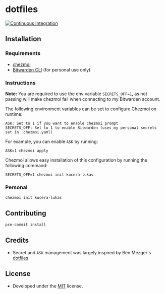 # dotfiles

[![Continuous Integration](https://github.com/kucera-lukas/dotfiles/actions/workflows/ci.yml/badge.svg)](https://github.com/kucera-lukas/dotfiles/actions/workflows/ci.yml)

## Installation

### Requirements
* [chezmoi](https://www.chezmoi.io/)
* [Bitwarden CLI](https://bitwarden.com/help/cli/) (for personal use only)

### Instructions

**Note:** You are required to use the env variable `SECRETS_OFF=1`,
as not passing will make chezmoi fail when connecting to my Bitwarden account.

The following environment variables can be set to configure Chezmoi on runtime:

    ASK: Set to 1 if you want to enable chezmoi prompt
    SECRETS_OFF: Set to 1 to enable Bitwarden (uses my personal secrets set in .chezmoi.yaml)

For example, you can enable `ASK` by running:
```shell
ASK=1 chezmoi apply
```

Chezmoi allows easy installation of this configuration
by running the following command:

```shell
SECRETS_OFF=1 chezmoi init kucera-lukas
```

### Personal

```shell
chezmoi init kucera-lukas
```

## Contributing

```sh
pre-commit install
```

## Credits
* Secret and `ASK` management was largely inspired by Ben Mezger's
[dotfiles](https://github.com/benmezger/dotfiles)

## License
*  Developed under the [MIT](https://github.com/kucera-lukas/dotfiles/blob/main/LICENSE) license.
